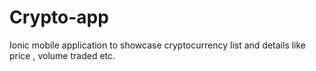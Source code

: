 # Crypto-app
Ionic mobile application to showcase cryptocurrency list and details like price , volume traded etc.
